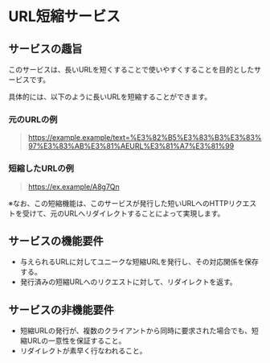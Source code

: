 # URL短縮サービス

## サービスの趣旨
このサービスは、長いURLを短くすることで使いやすくすることを目的としたサービスです。

具体的には、以下のように長いURLを短縮することができます。

### 元のURLの例
> https://example.example/text=%E3%82%B5%E3%83%B3%E3%83%97%E3%83%AB%E3%81%AEURL%E3%81%A7%E3%81%99

### 短縮したURLの例
> https://ex.example/A8g7Qn

※なお、この短縮機能は、このサービスが発行した短いURLへのHTTPリクエストを受けて、元のURLへリダイレクトすることによって実現します。

## サービスの機能要件
 - 与えられるURLに対してユニークな短縮URLを発行し、その対応関係を保存する。
 - 発行済みの短縮URLへのリクエストに対して、リダイレクトを返す。

## サービスの非機能要件
 - 短縮URLの発行が、複数のクライアントから同時に要求された場合でも、短縮URLの一意性を保証すること。
 - リダイレクトが素早く行なわれること。
